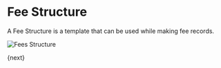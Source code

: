 # Fee Structure

A Fee Structure is a template that can be used while making fee records.

<img class="screenshot" alt="Fees Structure" src="/docs/assets/img/schools/fees/fee-structure.png">

{next}